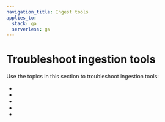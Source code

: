 ```yaml
---
navigation_title: Ingest tools
applies_to:
  stack: ga
  serverless: ga
---
```


# Troubleshoot ingestion tools

Use the topics in this section to troubleshoot ingestion tools:

* [](/troubleshoot/ingest/opentelemetry/index.md)
* [](/troubleshoot/ingest/logstash.md)
* [](/troubleshoot/ingest/fleet/fleet-elastic-agent.md)
* [](/troubleshoot/ingest/beats-loggingplugin/elastic-logging-plugin-for-docker.md)
* [](/troubleshoot/ingest/elastic-serverless-forwarder.md)